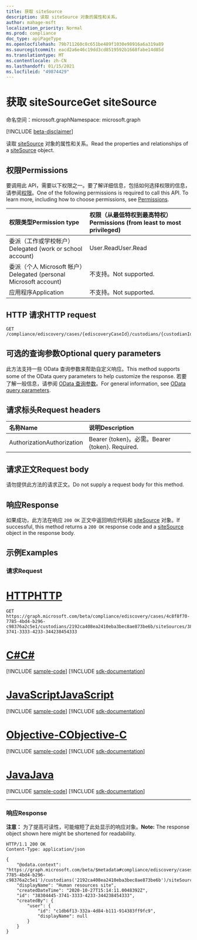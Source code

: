 ```yaml
---
title: 获取 siteSource
description: 读取 siteSource 对象的属性和关系。
author: mahage-msft
localization_priority: Normal
ms.prod: compliance
doc_type: apiPageType
ms.openlocfilehash: 79b711260c8c651be489f1030e98916a6a319a89
ms.sourcegitcommit: eacd2a6e46c19dd3cd8519592b1668fabe14d85d
ms.translationtype: MT
ms.contentlocale: zh-CN
ms.lasthandoff: 01/15/2021
ms.locfileid: "49874429"
---
```

# <a name="get-sitesource"></a><span data-ttu-id="7f23b-103">获取 siteSource</span><span class="sxs-lookup"><span data-stu-id="7f23b-103">Get siteSource</span></span>

<span data-ttu-id="7f23b-104">命名空间：microsoft.graph</span><span class="sxs-lookup"><span data-stu-id="7f23b-104">Namespace: microsoft.graph</span></span>

[!INCLUDE [beta-disclaimer](../../includes/beta-disclaimer.md)]

<span data-ttu-id="7f23b-105">读取 [siteSource](../resources/sitesource.md) 对象的属性和关系。</span><span class="sxs-lookup"><span data-stu-id="7f23b-105">Read the properties and relationships of a [siteSource](../resources/sitesource.md) object.</span></span>

## <a name="permissions"></a><span data-ttu-id="7f23b-106">权限</span><span class="sxs-lookup"><span data-stu-id="7f23b-106">Permissions</span></span>

<span data-ttu-id="7f23b-p101">要调用此 API，需要以下权限之一。要了解详细信息，包括如何选择权限的信息，请参阅[权限](/graph/permissions-reference)。</span><span class="sxs-lookup"><span data-stu-id="7f23b-p101">One of the following permissions is required to call this API. To learn more, including how to choose permissions, see [Permissions](/graph/permissions-reference).</span></span>

|<span data-ttu-id="7f23b-109">权限类型</span><span class="sxs-lookup"><span data-stu-id="7f23b-109">Permission type</span></span>|<span data-ttu-id="7f23b-110">权限（从最低特权到最高特权）</span><span class="sxs-lookup"><span data-stu-id="7f23b-110">Permissions (from least to most privileged)</span></span>|
|:---|:---|
|<span data-ttu-id="7f23b-111">委派（工作或学校帐户）</span><span class="sxs-lookup"><span data-stu-id="7f23b-111">Delegated (work or school account)</span></span>|<span data-ttu-id="7f23b-112">User.Read</span><span class="sxs-lookup"><span data-stu-id="7f23b-112">User.Read</span></span>|
|<span data-ttu-id="7f23b-113">委派（个人 Microsoft 帐户）</span><span class="sxs-lookup"><span data-stu-id="7f23b-113">Delegated (personal Microsoft account)</span></span>|<span data-ttu-id="7f23b-114">不支持。</span><span class="sxs-lookup"><span data-stu-id="7f23b-114">Not supported.</span></span>|
|<span data-ttu-id="7f23b-115">应用程序</span><span class="sxs-lookup"><span data-stu-id="7f23b-115">Application</span></span>|<span data-ttu-id="7f23b-116">不支持。</span><span class="sxs-lookup"><span data-stu-id="7f23b-116">Not supported.</span></span>|

## <a name="http-request"></a><span data-ttu-id="7f23b-117">HTTP 请求</span><span class="sxs-lookup"><span data-stu-id="7f23b-117">HTTP request</span></span>

<!-- {
  "blockType": "ignored"
}
-->

``` http
GET /compliance/ediscovery/cases/{ediscoveryCaseId}/custodians/{custodianId}/siteSources/{siteSourceId}
```

## <a name="optional-query-parameters"></a><span data-ttu-id="7f23b-118">可选的查询参数</span><span class="sxs-lookup"><span data-stu-id="7f23b-118">Optional query parameters</span></span>

<span data-ttu-id="7f23b-119">此方法支持一些 OData 查询参数来帮助自定义响应。</span><span class="sxs-lookup"><span data-stu-id="7f23b-119">This method supports some of the OData query parameters to help customize the response.</span></span> <span data-ttu-id="7f23b-120">若要了解一般信息，请参阅 [OData 查询参数](/graph/query-parameters)。</span><span class="sxs-lookup"><span data-stu-id="7f23b-120">For general information, see [OData query parameters](/graph/query-parameters).</span></span>

## <a name="request-headers"></a><span data-ttu-id="7f23b-121">请求标头</span><span class="sxs-lookup"><span data-stu-id="7f23b-121">Request headers</span></span>

|<span data-ttu-id="7f23b-122">名称</span><span class="sxs-lookup"><span data-stu-id="7f23b-122">Name</span></span>|<span data-ttu-id="7f23b-123">说明</span><span class="sxs-lookup"><span data-stu-id="7f23b-123">Description</span></span>|
|:---|:---|
|<span data-ttu-id="7f23b-124">Authorization</span><span class="sxs-lookup"><span data-stu-id="7f23b-124">Authorization</span></span>|<span data-ttu-id="7f23b-p103">Bearer {token}。必需。</span><span class="sxs-lookup"><span data-stu-id="7f23b-p103">Bearer {token}. Required.</span></span>|

## <a name="request-body"></a><span data-ttu-id="7f23b-127">请求正文</span><span class="sxs-lookup"><span data-stu-id="7f23b-127">Request body</span></span>

<span data-ttu-id="7f23b-128">请勿提供此方法的请求正文。</span><span class="sxs-lookup"><span data-stu-id="7f23b-128">Do not supply a request body for this method.</span></span>

## <a name="response"></a><span data-ttu-id="7f23b-129">响应</span><span class="sxs-lookup"><span data-stu-id="7f23b-129">Response</span></span>

<span data-ttu-id="7f23b-130">如果成功，此方法在响应 `200 OK` 正文中返回响应代码和 [siteSource](../resources/sitesource.md) 对象。</span><span class="sxs-lookup"><span data-stu-id="7f23b-130">If successful, this method returns a `200 OK` response code and a [siteSource](../resources/sitesource.md) object in the response body.</span></span>

## <a name="examples"></a><span data-ttu-id="7f23b-131">示例</span><span class="sxs-lookup"><span data-stu-id="7f23b-131">Examples</span></span>

### <a name="request"></a><span data-ttu-id="7f23b-132">请求</span><span class="sxs-lookup"><span data-stu-id="7f23b-132">Request</span></span>


# <a name="http"></a>[<span data-ttu-id="7f23b-133">HTTP</span><span class="sxs-lookup"><span data-stu-id="7f23b-133">HTTP</span></span>](#tab/http)
<!-- {
  "blockType": "request",
  "name": "get_sitesource"
}
-->

``` http
GET https://graph.microsoft.com/beta/compliance/ediscovery/cases/4c8f8f70-7785-4bd4-b296-c98376a2c5e1/custodians/2192ca408ea2410eba3bec8ae873be6b/siteSources/38304445-3741-3333-4233-344238454333
```
# <a name="c"></a>[<span data-ttu-id="7f23b-134">C#</span><span class="sxs-lookup"><span data-stu-id="7f23b-134">C#</span></span>](#tab/csharp)
[!INCLUDE [sample-code](../includes/snippets/csharp/get-sitesource-csharp-snippets.md)]
[!INCLUDE [sdk-documentation](../includes/snippets/snippets-sdk-documentation-link.md)]

# <a name="javascript"></a>[<span data-ttu-id="7f23b-135">JavaScript</span><span class="sxs-lookup"><span data-stu-id="7f23b-135">JavaScript</span></span>](#tab/javascript)
[!INCLUDE [sample-code](../includes/snippets/javascript/get-sitesource-javascript-snippets.md)]
[!INCLUDE [sdk-documentation](../includes/snippets/snippets-sdk-documentation-link.md)]

# <a name="objective-c"></a>[<span data-ttu-id="7f23b-136">Objective-C</span><span class="sxs-lookup"><span data-stu-id="7f23b-136">Objective-C</span></span>](#tab/objc)
[!INCLUDE [sample-code](../includes/snippets/objc/get-sitesource-objc-snippets.md)]
[!INCLUDE [sdk-documentation](../includes/snippets/snippets-sdk-documentation-link.md)]

# <a name="java"></a>[<span data-ttu-id="7f23b-137">Java</span><span class="sxs-lookup"><span data-stu-id="7f23b-137">Java</span></span>](#tab/java)
[!INCLUDE [sample-code](../includes/snippets/java/get-sitesource-java-snippets.md)]
[!INCLUDE [sdk-documentation](../includes/snippets/snippets-sdk-documentation-link.md)]

---


### <a name="response"></a><span data-ttu-id="7f23b-138">响应</span><span class="sxs-lookup"><span data-stu-id="7f23b-138">Response</span></span>

<span data-ttu-id="7f23b-139">**注意：** 为了提高可读性，可能缩短了此处显示的响应对象。</span><span class="sxs-lookup"><span data-stu-id="7f23b-139">**Note:** The response object shown here might be shortened for readability.</span></span>
<!-- {
  "blockType": "response",
  "truncated": true,
  "@odata.type": "microsoft.graph.siteSource"
}
-->

``` http
HTTP/1.1 200 OK
Content-Type: application/json

{
    "@odata.context": "https://graph.microsoft.com/beta/$metadata#compliance/ediscovery/cases('4c8f8f70-7785-4bd4-b296-c98376a2c5e1')/custodians('2192ca408ea2410eba3bec8ae873be6b')/siteSources",
    "displayName": "Human resources site",
    "createdDateTime": "2020-10-27T15:14:11.0048392Z",
    "id": "38304445-3741-3333-4233-344238454333",
    "createdBy": {
        "user": {
            "id": "c1db6f13-332a-4d84-b111-914383ff9fc9",
            "displayName": null
        }
    }
}
```
